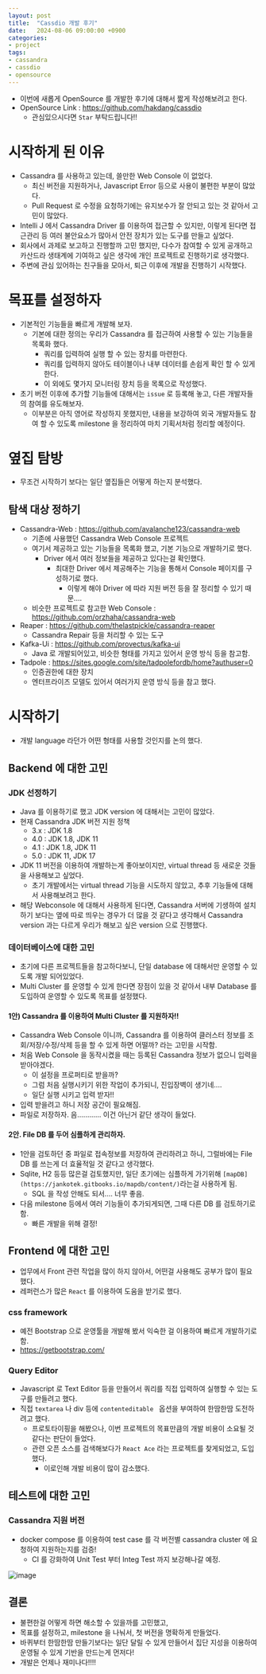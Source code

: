 ```yaml
---
layout: post
title:  "Cassdio 개발 후기"
date:   2024-08-06 09:00:00 +0900
categories:
- project
tags:
- cassandra
- cassdio
- opensource
---
```

- 이번에 새롭게 OpenSource 를 개발한 후기에 대해서 짧게 작성해보려고 한다.
- OpenSource Link : https://github.com/hakdang/cassdio
  - 관심있으시다면 `Star` 부탁드립니다!!

# 시작하게 된 이유
- Cassandra 를 사용하고 있는데, 쓸만한 Web Console 이 없었다.
    - 최신 버전을 지원하거나, Javascript Error 등으로 사용이 불편한 부분이 많았다.
    - Pull Request 로 수정을 요청하기에는 유지보수가 잘 안되고 있는 것 같아서 고민이 많았다.
- Intelli J 에서 Cassandra Driver 를 이용하여 접근할 수 있지만, 이렇게 된다면 접근관리 등 여러 불안요소가 많아서 안전 장치가 있는 도구를 만들고 싶었다.
- 회사에서 과제로 보고하고 진행할까 고민 했지만, 다수가 참여할 수 있게 공개하고 카산드라 생태계에 기여하고 싶은 생각에 개인 프로젝트로 진행하기로 생각했다.
- 주변에 관심 있어하는 친구들을 모아서, 퇴근 이후에 개발을 진행하기 시작했다.

# 목표를 설정하자
- 기본적인 기능들을 빠르게 개발해 보자.
    - 기본에 대한 정의는 우리가 Cassandra 를 접근하여 사용할 수 있는 기능들을 목록화 했다.
        - 쿼리를 입력하여 실행 할 수 있는 장치를 마련한다.
        - 쿼리를 입력하지 않아도 테이블이나 내부 데이터를 손쉽게 확인 할 수 있게 한다.
        - 이 외에도 몇가지 모니터링 장치 등을 목록으로 작성했다.
- 초기 버전 이후에 추가할 기능들에 대해서는 `issue` 로 등록해 놓고, 다른 개발자들의 참여를 유도해보자.
    - 이부분은 아직 영어로 작성하지 못했지만, 내용을 보강하여 외국 개발자들도 참여 할 수 있도록 milestone 을 정리하여 마치 기획서처럼 정리할 예정이다.

# 옆집 탐방
- 무조건 시작하기 보다는 일단 옆집들은 어떻게 하는지 분석했다.

## 탐색 대상 정하기
- Cassandra-Web : https://github.com/avalanche123/cassandra-web
    - 기존에 사용했던 Cassandra Web Console 프로젝트
    - 여기서 제공하고 있는 기능들을 목록화 했고, 기본 기능으로 개발하기로 했다.
        - Driver 에서 여러 정보들을 제공하고 있다는걸 확인했다.
            - 최대한 Driver 에서 제공해주는 기능을 통해서 Console 페이지를 구성하기로 했다.
                - 이렇게 해야 Driver 에 따라 지원 버전 등을 잘 정리할 수 있기 때문....
    - 비슷한 프로젝트로 참고한 Web Console : https://github.com/orzhaha/cassandra-web
- Reaper : https://github.com/thelastpickle/cassandra-reaper
    - Cassandra Repair 등을 처리할 수 있는 도구
- Kafka-Ui : https://github.com/provectus/kafka-ui
    - Java 로 개발되어있고, 비슷한 형태를 가지고 있어서 운영 방식 등을 참고함.
- Tadpole : https://sites.google.com/site/tadpolefordb/home?authuser=0
    - 인증권한에 대한 장치
    - 엔터프라이즈 모델도 있어서 여러가지 운영 방식 등을 참고 했다.

# 시작하기
- 개발 language 라던가 어떤 형태를 사용할 것인지를 논의 했다.

## Backend 에 대한 고민
### JDK 선정하기
- Java 를 이용하기로 했고 JDK version 에 대해서는 고민이 많았다.
- 현재 Cassandra JDK 버전 지원 정책
    - 3.x : JDK 1.8
    - 4.0 : JDK 1.8, JDK 11
    - 4.1 : JDK 1.8, JDK 11
    - 5.0 : JDK 11, JDK 17
- JDK 11 버전을 이용하여 개발하는게 좋아보이지만, virtual thread 등 새로운 것들을 사용해보고 싶었다.
    - 초기 개발에서는 virtual thread 기능을 시도하지 않았고, 추후 기능들에 대해서 사용해보려고 한다.
- 해당 Webconsole 에 대해서 사용하게 된다면, Cassandra 서버에 기생하여 설치하기 보다는 옆에 따로 띄우는 경우가 더 많을 것 같다고 생각해서 Cassandra version 과는 다르게 우리가 해보고 싶은 version 으로 진행했다.

### 데이터베이스에 대한 고민
- 초기에 다른 프로젝트들을 참고하다보니, 단일 database 에 대해서만 운영할 수 있도록 개발 되어있었다.
- Multi Cluster 를 운영할 수 있게 한다면 장점이 있을 것 같아서 내부 Database 를 도입하여 운영할 수 있도록 목표를 설정했다.

#### 1안) Cassandra 를 이용하여 Multi Cluster 를 지원하자!!
- Cassandra Web Console 이니까, Cassandra 를 이용하여 클러스터 정보를 조회/저장/수정/삭제 등을 할 수 있게 하면 어떨까? 라는 고민을 시작함.
- 처음 Web Console 을 동작시켰을 때는 등록된 Cassandra 정보가 없으니 입력을 받아야겠다.
    - 이 설정을 프로퍼티로 받을까?
    - 그럼 처음 실행시키기 위한 작업이 추가되니, 진입장벽이 생기네....
    - 일단 실행 시키고 입력 받자!!
- 입력 받을려고 하니 저장 공간이 필요해짐.
- 파일로 저장하자. 음............ 이건 아닌거 같단 생각이 들었다.

#### 2안. File DB 를 두어 심플하게 관리하자.
- 1안을 검토하던 중 파일로 접속정보를 저장하여 관리하려고 하니, 그럴바에는 File DB 를 쓰는게 더 효율적일 것 같다고 생각했다.
- Sqlite, H2 등등 많은걸 검토했지만, 일단 초기에는 심플하게 가기위해 `[mapDB](https://jankotek.gitbooks.io/mapdb/content/)`라는걸 사용하게 됨.
    - SQL 을 작성 안해도 되서.... 너무 좋음.
- 다음 milestone 등에서 여러 기능들이 추가되게되면, 그때 다른 DB 를 검토하기로 함.
    - 빠른 개발을 위해 결정!

## Frontend 에 대한 고민
- 업무에서 Front 관련 작업을 많이 하지 않아서, 어떤걸 사용해도 공부가 많이 필요했다.
- 레퍼런스가 많은 `React` 를 이용하여 도움을 받기로 했다.

### css framework
- 예전 Bootstrap 으로 운영툴을 개발해 봤서 익숙한 걸 이용하여 빠르게 개발하기로 함.
- https://getbootstrap.com/

### Query Editor
- Javascript 로 Text Editor 등을 만들어서 쿼리를 직접 입력하여 실행할 수 있는 도구를 만들려고 했다.
- 직접 `textarea` 나 div 등에 `contenteditable ` 옵션을 부여하여 한땀한땀 도전하려고 했다.
    - 프로토타이핑을 해봤으나, 이번 프로젝트의 목표만큼의 개발 비용이 소요될 것 같다는 판단이 들었다.
    - 관련 오픈 소스를 검색해보다가 `React Ace` 라는 프로젝트를 찾게되었고, 도입 했다.
        - 이로인해 개발 비용이 많이 감소했다.

## 테스트에 대한 고민
### Cassandra 지원 버전
- docker compose 를 이용하여 test case 를 각 버전별 cassandra cluster 에 요청하여 지원하는지를 검증!
    - CI 를 강화하여 Unit Test 부터 Integ Test 까지 보강해나갈 예정.

![image](https://github.com/user-attachments/assets/e3736d70-fd70-4280-830a-31f95d4ea04d)

## 결론
- 불편한걸 어떻게 하면 해소할 수 있을까를 고민했고,
- 목표를 설정하고, milestone 을 나눠서, 첫 버전을 명확하게 만들었다.
- 바퀴부터 한땀한땀 만들기보다는 일단 달릴 수 있게 만들어서 집단 지성을 이용하여 운영될 수 있게 기반을 만드는게 먼저다!
- 개발은 언제나 재미나다!!!!
